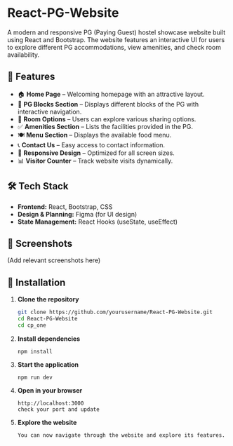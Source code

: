 # React-PG-Website

A modern and responsive PG (Paying Guest) hostel showcase website built using React and Bootstrap. The website features an interactive UI for users to explore different PG accommodations, view amenities, and check room availability.

## 🚀 Features

- 🏠 **Home Page** – Welcoming homepage with an attractive layout.
- 🏢 **PG Blocks Section** – Displays different blocks of the PG with interactive navigation.
- 🏡 **Room Options** – Users can explore various sharing options.
- ✅ **Amenities Section** – Lists the facilities provided in the PG.
- 🍽️ **Menu Section** – Displays the available food menu.
- 📞 **Contact Us** – Easy access to contact information.
- 📱 **Responsive Design** – Optimized for all screen sizes.
- 📊 **Visitor Counter** – Track website visits dynamically.

## 🛠️ Tech Stack

- **Frontend:** React, Bootstrap, CSS
- **Design & Planning:** Figma (for UI design)
- **State Management:** React Hooks (useState, useEffect)

## 📸 Screenshots

(Add relevant screenshots here)

## 🔧 Installation

1. **Clone the repository**
   ```sh
   git clone https://github.com/yourusername/React-PG-Website.git
   cd React-PG-Website
   cd cp_one
   ```
2. **Install dependencies**
   ```
   npm install
   ```
3. **Start the application**
   ```
   npm run dev
   ```
4. **Open in your browser**
   ```
   http://localhost:3000
   check your port and update
   ```
5. **Explore the website**
   ```
   You can now navigate through the website and explore its features.
   ```
